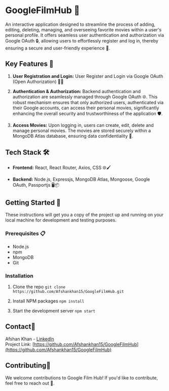 # GoogleFilmHub 🎥

An interactive application designed to streamline the process of adding, editing, deleting, managing, and overseeing favorite movies within a user's personal profile. It offers seamless user authentication and authorization via Google OAuth 🔒, allowing users to effortlessly register and log in, thereby ensuring a secure and user-friendly experience 🚀.

## Key Features 🔑

1. **User Registration and Login:** User Register and Login via Google OAuth (Open Authorization) 📝🔑

2. **Authentication & Authorization:** Backend authentication and authorization are seamlessly managed through Google OAuth 🌐. This robust mechanism ensures that only authorized users, authenticated via their Google accounts, can access their personal movies, significantly enhancing the overall security and trustworthiness of the application 🛡️.

3. **Access Movies:** Upon logging in, users can create, edit, delete and manage personal movies. The movies are stored securely within a MongoDB Atlas database, ensuring data confidentiality 🔐.

## Tech Stack 🛠️

- **Frontend:** React, React Router, Axios, CSS 🌐🖌️
  
- **Backend:** Node.js, Expressjs, MongoDB Atlas, Mongoose, Google OAuth, Passportjs 🖥️📦

## Getting Started 🚀

These instructions will get you a copy of the project up and running on your local machine for development and testing purposes.

### Prerequisites 📋

- Node.js
- npm
- MongoDB
- Git

### Installation

1. Clone the repo 
  `git clone https://github.com/Afshankhan15/GoogleFilmHub.git`
  
2. Install NPM packages
  `npm install`
  
3. Start the development server
  `npm start`


## Contact📧

Afshan Khan - [LinkedIn](https://www.linkedin.com/in/afshan-khan252)  
Project Link: [https://github.com/Afshankhan15/GoogleFilmHub](https://github.com/Afshankhan15/GoogleFilmHub)

## Contributing🤝

We welcome contributions to Google Film Hub! If you'd like to contribute, feel free to reach out 🙌.


